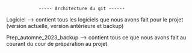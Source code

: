                 ----- Architecture du git ------

Logiciel --> contient tous les logiciels que nous avons fait pour le projet (version actuelle, version antérieure et backup)

Prep_automne_2023_backup --> contient tous ce que nous avons fait au courant du cour de préparation au projet 
